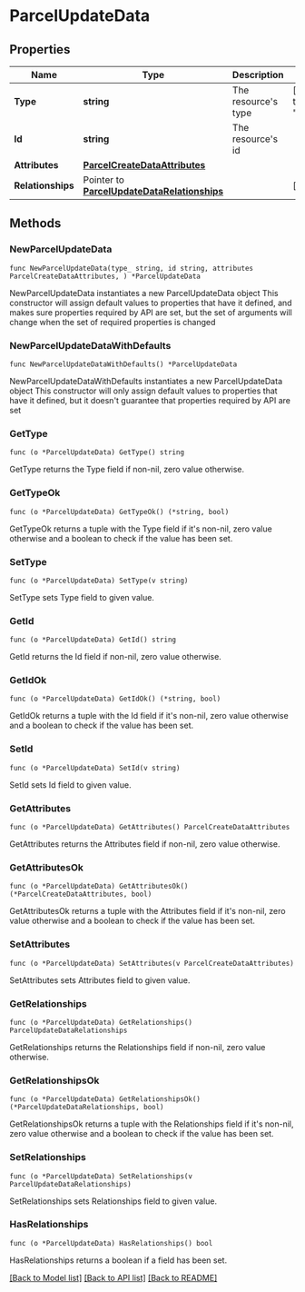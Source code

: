 # ParcelUpdateData

## Properties

Name | Type | Description | Notes
------------ | ------------- | ------------- | -------------
**Type** | **string** | The resource&#39;s type | [default to "parcels"]
**Id** | **string** | The resource&#39;s id | 
**Attributes** | [**ParcelCreateDataAttributes**](ParcelCreateDataAttributes.md) |  | 
**Relationships** | Pointer to [**ParcelUpdateDataRelationships**](ParcelUpdateDataRelationships.md) |  | [optional] 

## Methods

### NewParcelUpdateData

`func NewParcelUpdateData(type_ string, id string, attributes ParcelCreateDataAttributes, ) *ParcelUpdateData`

NewParcelUpdateData instantiates a new ParcelUpdateData object
This constructor will assign default values to properties that have it defined,
and makes sure properties required by API are set, but the set of arguments
will change when the set of required properties is changed

### NewParcelUpdateDataWithDefaults

`func NewParcelUpdateDataWithDefaults() *ParcelUpdateData`

NewParcelUpdateDataWithDefaults instantiates a new ParcelUpdateData object
This constructor will only assign default values to properties that have it defined,
but it doesn't guarantee that properties required by API are set

### GetType

`func (o *ParcelUpdateData) GetType() string`

GetType returns the Type field if non-nil, zero value otherwise.

### GetTypeOk

`func (o *ParcelUpdateData) GetTypeOk() (*string, bool)`

GetTypeOk returns a tuple with the Type field if it's non-nil, zero value otherwise
and a boolean to check if the value has been set.

### SetType

`func (o *ParcelUpdateData) SetType(v string)`

SetType sets Type field to given value.


### GetId

`func (o *ParcelUpdateData) GetId() string`

GetId returns the Id field if non-nil, zero value otherwise.

### GetIdOk

`func (o *ParcelUpdateData) GetIdOk() (*string, bool)`

GetIdOk returns a tuple with the Id field if it's non-nil, zero value otherwise
and a boolean to check if the value has been set.

### SetId

`func (o *ParcelUpdateData) SetId(v string)`

SetId sets Id field to given value.


### GetAttributes

`func (o *ParcelUpdateData) GetAttributes() ParcelCreateDataAttributes`

GetAttributes returns the Attributes field if non-nil, zero value otherwise.

### GetAttributesOk

`func (o *ParcelUpdateData) GetAttributesOk() (*ParcelCreateDataAttributes, bool)`

GetAttributesOk returns a tuple with the Attributes field if it's non-nil, zero value otherwise
and a boolean to check if the value has been set.

### SetAttributes

`func (o *ParcelUpdateData) SetAttributes(v ParcelCreateDataAttributes)`

SetAttributes sets Attributes field to given value.


### GetRelationships

`func (o *ParcelUpdateData) GetRelationships() ParcelUpdateDataRelationships`

GetRelationships returns the Relationships field if non-nil, zero value otherwise.

### GetRelationshipsOk

`func (o *ParcelUpdateData) GetRelationshipsOk() (*ParcelUpdateDataRelationships, bool)`

GetRelationshipsOk returns a tuple with the Relationships field if it's non-nil, zero value otherwise
and a boolean to check if the value has been set.

### SetRelationships

`func (o *ParcelUpdateData) SetRelationships(v ParcelUpdateDataRelationships)`

SetRelationships sets Relationships field to given value.

### HasRelationships

`func (o *ParcelUpdateData) HasRelationships() bool`

HasRelationships returns a boolean if a field has been set.


[[Back to Model list]](../README.md#documentation-for-models) [[Back to API list]](../README.md#documentation-for-api-endpoints) [[Back to README]](../README.md)


